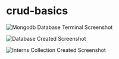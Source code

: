 # crud-basics

![Mongodb Database Terminal Screenshot](https://res.cloudinary.com/alchemist22/image/upload/v1585665391/Mongodb.png)

![Database Created Screenshot](https://res.cloudinary.com/alchemist22/image/upload/v1585665021/Alchemist_.png)

![Interns Collection Created Screenshot](https://res.cloudinary.com/alchemist22/image/upload/v1585665283/Interns.png)
